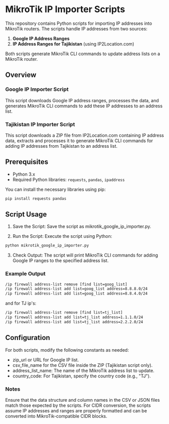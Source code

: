 # MikroTik IP Importer Scripts

This repository contains Python scripts for importing IP addresses into MikroTik routers. The scripts handle IP addresses from two sources:

1. **Google IP Address Ranges**
2. **IP Address Ranges for Tajikistan** (using IP2Location.com)

Both scripts generate MikroTik CLI commands to update address lists on a MikroTik router.

## Overview

### Google IP Importer Script

This script downloads Google IP address ranges, processes the data, and generates MikroTik CLI commands to add these IP addresses to an address list.

### Tajikistan IP Importer Script

This script downloads a ZIP file from IP2Location.com containing IP address data, extracts and processes it to generate MikroTik CLI commands for adding IP addresses from Tajikistan to an address list.

## Prerequisites

- Python 3.x
- Required Python libraries: `requests`, `pandas`, `ipaddress`

You can install the necessary libraries using pip:

```sh
pip install requests pandas
```

## Script Usage

1. Save the Script:
Save the script as mikrotik_google_ip_importer.py.

2. Run the Script:
Execute the script using Python:
```sh
python mikrotik_google_ip_importer.py
```
3. Check Output:
The script will print MikroTik CLI commands for adding Google IP ranges to the specified address list.

### Example Output
```sh
/ip firewall address-list remove [find list=goog_list]
/ip firewall address-list add list=goog_list address=8.8.8.0/24
/ip firewall address-list add list=goog_list address=8.8.4.0/24
```
and for TJ ip's:
```sh
/ip firewall address-list remove [find list=tj_list]
/ip firewall address-list add list=tj_list address=1.1.1.0/24
/ip firewall address-list add list=tj_list address=2.2.2.0/24
```

## Configuration
For both scripts, modify the following constants as needed:

- zip_url or URL for Google IP list.
- csv_file_name for the CSV file inside the ZIP (Tajikistan script only).
- address_list_name: The name of the MikroTik address list to update.
- country_code: For Tajikistan, specify the country code (e.g., "TJ").

### Notes
Ensure that the data structure and column names in the CSV or JSON files match those expected by the scripts.
For CIDR conversion, the scripts assume IP addresses and ranges are properly formatted and can be converted into MikroTik-compatible CIDR blocks.

